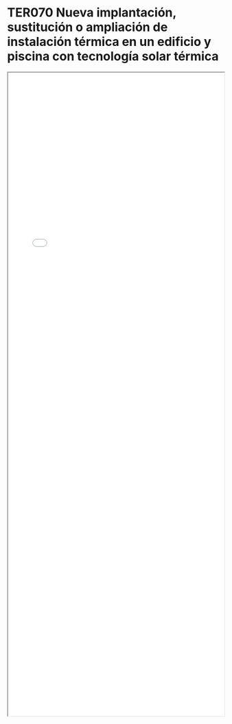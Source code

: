 
# TER070  Nueva implantación, sustitución o ampliación de instalación térmica en un edificio y piscina con tecnología solar térmica

<iframe src="../TER070  Nueva implantación, sustitución o ampliación de instalación térmica en un edificio y piscina con tecnología solar térmica.pdf" width="100%" height="1500px"></iframe>

